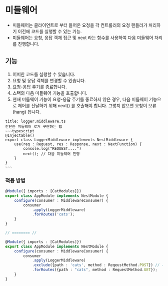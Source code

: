 
# 미들웨어

- 미들웨어는 클라이언트로 부터 들어온 요청을 각 컨트롤러의 요청 핸들러가 처리하기 이전에 코드를 실행할 수 있는 기능.
- 미들웨어는 요청, 응답 객체 접근 및 next 라는 함수를 사용하여 다음 미들웨어 처리를 진행합니다.

## 기능
1. 어떠한 코드를 실행할 수 있습니다.
2. 요청 및 응답 객체를 변경할 수 있습니다.
3. 요청-응답 주기를 종료합니다.
4. 스택의 다음 미들웨어 기능을 호출합니다.
5. 현재 미들웨어 기능이 요청-응답 주기를 종료하지 않은 경우, 다음 미들웨어 기능으로 제어를 전달하기 위해 next() 를 호출해야 합니다. 그렇지 않으면 요청이 보류(hang) 됩니다.

```ad-note 
title: logger.middleware.ts
간단한 미들웨어 로거 구현하는 법
~~~typescript
@Injectable()
export class LoggerMiddleware implements NestMiddleware {
	use(req : Request, res : Response, next : NextFunction) {
		console.log("REQUEST....")
		next(); // 다음 미들웨어 진행
	}
}
~~~
```



### 적용 방법
```typescript
@Module({ imports : [CatModules]})
export class AppModule implements NestModule {
	configure(consumer : MiddlewareConsumer) {
		consumer
			.apply(LoggerMiddleware)
			.forRoutes('cats');
	}
}

// ======== //

@Module({ imports : [CatModules]})
export class AppModule implements NestModule {
	configure(consumer : MiddlewareConsumer) {
		consumer
			.apply(LoggerMiddleware)
			.exclude({path : 'cats', method : ReqeustMethod.POST}) // 제외 
			.forRoutes({path : "cats", method : RequestMethod.GET});
	}
}
```


